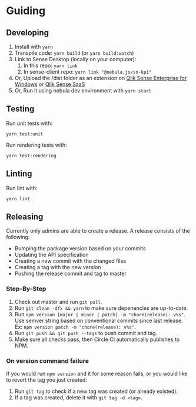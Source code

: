 # Guiding

## Developing

1. Install with `yarn`
1. Transpile code: `yarn build` (or `yarn build:watch`)
1. Link to Sense Desktop (locally on your computer):
   1. In this repo: `yarn link`
   1. In sense-client repo: `yarn link "@nebula.js/sn-kpi"`
1. Or, Upload the /dist folder as an extension on [Qlik Sense Enterprise for Windows](https://help.qlik.com/en-US/sense-developer/November2021/Subsystems/Extensions/Content/Sense_Extensions/Howtos/deploy-extensions.htm) or [Qlik Sense SaaS](https://help.qlik.com/en-US/cloud-services/Subsystems/Hub/Content/Sense_Hub/Admin/mc-extensions.htm)
1. Or, Run it using nebula dev environment with `yarn start`

## Testing

Run unit tests with:

`yarn test:unit`

Run rendering tests with:

`yarn test:rendering`

## Linting

Run lint with:

`yarn lint`

## Releasing

Currently only admins are able to create a release. A release consists of the following:

- Bumping the package version based on your commits
- Updating the API specification
- Creating a new commit with the changed files
- Creating a tag with the new version
- Pushing the release commit and tag to master

### Step-By-Step

1. Check out master and run `git pull`.
1. Run `git clean -dfx && yarn` to make sure depenencies are up-to-date.
1. Run `npm version [major | minor | patch] -m "chore(release): v%s"`. Use semver string based on conventional commits since last release. Ex: `npm version patch -m "chore(release): v%s"`.
1. Run `git push && git push --tags` to push commit and tag.
1. Make sure all checks pass, then Circle CI automatically publishes to NPM.

### On version command failure

If you would run `npm version` and it for some reason fails, or you would like to revert the tag you just created:

1. Run `git tag` to check if a new tag was created (or already existed).
1. If a tag was created, delete it with `git tag -d <tag>`.
